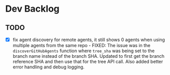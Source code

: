 # Dev Backlog

## TODO

- [x] fix agent discovery for remote agents, it still shows 0 agents when using multiple agents from the same repo - FIXED: The issue was in the `discoverGitHubAgents` function where `tree_sha` was being set to the branch name instead of the branch SHA. Updated to first get the branch reference SHA and then use that for the tree API call. Also added better error handling and debug logging.
